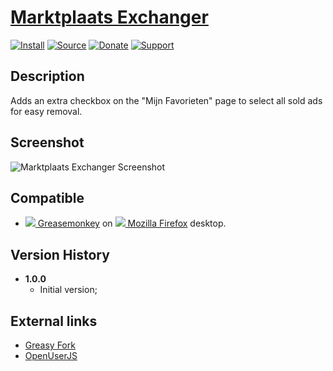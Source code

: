 # [Marktplaats Exchanger](https://github.com/jerone/UserScripts/tree/master/Marktplaats_Exchanger)

[![Install](https://raw.github.com/jerone/UserScripts/master/_resources/Install-button.png)](https://github.com/jerone/UserScripts/raw/master/Marktplaats_Exchanger/Marktplaats_Exchanger.user.js)
[![Source](https://raw.github.com/jerone/UserScripts/master/_resources/Source-button.png)](https://github.com/jerone/UserScripts/blob/master/Marktplaats_Exchanger/Marktplaats_Exchanger.user.js)
[![Donate](https://raw.github.com/jerone/UserScripts/master/_resources/Donate-button.png)](https://www.paypal.com/cgi-bin/webscr?cmd=_s-xclick&hosted_button_id=VCYMHWQ7ZMBKW)
[![Support](https://raw.github.com/jerone/UserScripts/master/_resources/Support-button.png)](https://github.com/jerone/UserScripts/issues)


## Description

Adds an extra checkbox on the "Mijn Favorieten" page to select all sold ads for easy removal.


## Screenshot

![Marktplaats Exchanger Screenshot](https://github.com/jerone/UserScripts/raw/master/Marktplaats_Exchanger/screenshot.jpg)


## Compatible

* [![](https://raw.github.com/jerone/UserScripts/master/_resources/Greasemonkey.png) Greasemonkey](https://addons.mozilla.org/firefox/addon/greasemonkey/) on [![](https://raw.github.com/jerone/UserScripts/master/_resources/Firefox.png) Mozilla Firefox](http://www.mozilla.org/en-US/firefox/fx/#desktop) desktop.


## Version History

* **1.0.0**
    * Initial version;


## External links

* [Greasy Fork](https://greasyfork.org/scripts/44-marktplaats-exchanger)
* [OpenUserJS](https://openuserjs.org/scripts/jerone/Marktplaats_Exchanger)
